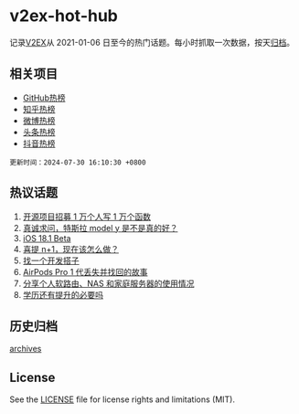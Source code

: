 # v2ex-hot-hub

 记录[V2EX](https://www.v2ex.com/)从 2021-01-06 日至今的热门话题。每小时抓取一次数据，按天[归档](archives)。
 
 ## 相关项目

- [GitHub热榜](https://github.com/snaildev/github-hot-hub)
- [知乎热榜](https://github.com/snaildev/zhihu-hot-hub)
- [微博热榜](https://github.com/snaildev/weibo-hot-hub)
- [头条热榜](https://github.com/snaildev/toutiao-hot-hub)
- [抖音热榜](https://github.com/snaildev/douyin-hot-hub)


 `更新时间：2024-07-30 16:10:30 +0800`

## 热议话题

1. [开源项目招募 1 万个人写 1 万个函数](https://www.v2ex.com/t/1061102)
1. [真诚求问，特斯拉 model y 是不是真的好？](https://www.v2ex.com/t/1061134)
1. [iOS 18.1 Beta](https://www.v2ex.com/t/1061034)
1. [喜提 n+1，现在该怎么做？](https://www.v2ex.com/t/1060989)
1. [找一个开发搭子](https://www.v2ex.com/t/1061094)
1. [AirPods Pro 1 代丢失并找回的故事](https://www.v2ex.com/t/1060922)
1. [分享个人软路由、NAS 和家庭服务器的使用情况](https://www.v2ex.com/t/1061012)
1. [学历还有提升的必要吗](https://www.v2ex.com/t/1061045)

## 历史归档

[archives](archives)

## License

See the [LICENSE](LICENSE) file for license rights and limitations (MIT).
